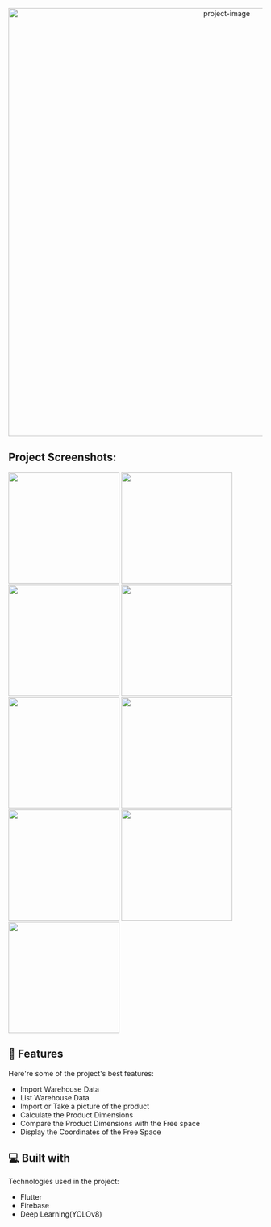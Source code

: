<p align="center"><img src="https://socialify.git.ci/Alidev11/yolov8-graphite/image?issues=1&language=1&name=1&owner=1&pattern=Floating%20Cogs&stargazers=1&theme=Light" alt="project-image" width="850"></p>

<h2>Project Screenshots:</h2>
<p float="left">
<img src="Rapport-img/Sign_in.png" width="220"> <img src="Rapport-img/add-warehouse.png" width="220">  <img src="Rapport-img/add-product.png" width="220">  
<img src="Rapport-img/show-warehouse.png" width="220">  
<img src="Rapport-img/show-products.png" width="220">  
<img src="Rapport-img/acceuil.png" width="220">  
<img src="Rapport-img/show-gallerie.png" width="220">  
<img src="Rapport-img/image-uploaded.png" width="220">  
<img src="Rapport-img/free-space-localisation.png" width="220">  
</p>
  
<h2>🧐 Features</h2>

Here're some of the project's best features:

*   Import Warehouse Data
*   List Warehouse Data
*   Import or Take a picture of the product
*   Calculate the Product Dimensions
*   Compare the Product Dimensions with the Free space
*   Display the Coordinates of the Free Space

  
  
<h2>💻 Built with</h2>

Technologies used in the project:

*   Flutter
*   Firebase
*   Deep Learning(YOLOv8)
